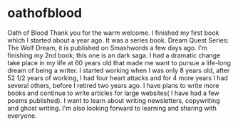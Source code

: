 # oathofblood
Oath of Blood
Thank you for the warm welcome. I finished my first book which I started about a year ago. It was a series book. Dream Quest Series: The Wolf Dream, it is published on Smashwords a few days ago. I'm finishing my 2nd book; this one is an dark saga. I had a dramatic change take place in my life at 60 years old that made me want to pursue a life-long dream of being a writer. I started working when I was only 8 years old, after 52 1/2 years of working, I had four heart attacks and for 4 more years I had several others, before I retired two years ago.
I have plans to write more books and continue to write articles for large websites( I have had a few poems published). I want to learn about writing newsletters, copywriting and ghost writing. I'm also looking forward to learning and sharing with everyone.
